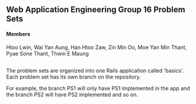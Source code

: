 ## Web Application Engineering Group 16 Problem Sets
#### Members
Htoo Lwin, Wai Yan Aung, Han Htoo Zaw, Zin Min Oo, Moe Yan Min Thant, Pyae Sone Thant, Thwin E Maung

##
The problem sets are organized into one Rails application called 'basics'. Each problem set has its own branch on the repository. 

For example, the branch PS1 will only have PS1 implemented in the app and the branch PS2 will have PS2 implemented and so on.

